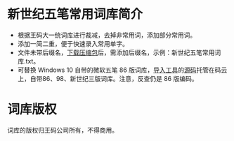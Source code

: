 # 新世纪五笔常用词库简介
* 根据王码大一统词库进行裁减，去掉非常用词，添加部分常用词。
* 添加一简二重，便于快速录入常用单字。
* 文件未带后缀名，[下载压缩包](https://github.com/hz-lang/wb06/archive/master.zip)后，需添加后缀名，示例：新世纪五笔常用词库.txt。
* 可替换 Windows 10 自带的微软五笔 86 版词库，[导入工具](https://gitee.com/xionghuaidong/public/blob/master/downloads/微软五笔码表编辑器-v1.1.7z)的[源码](http://git.oschina.net/xionghuaidong/WubiTools)托管在码云上，自带86、98、新世纪三版词库。注意，反查仍是 86 版编码。
# 词库版权
词库的版权归王码公司所有，不得商用。
